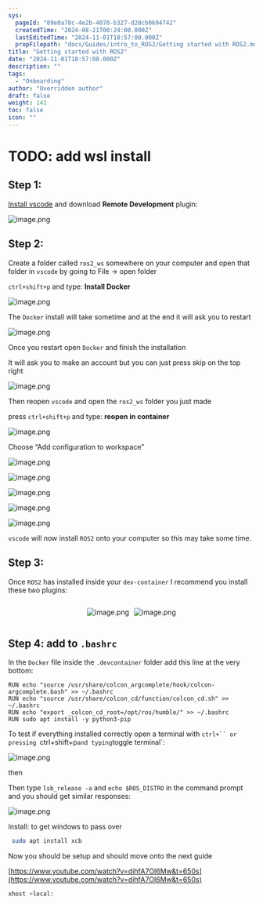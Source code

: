 ```yaml
---
sys:
  pageId: "89e0a78c-4e2b-4070-b327-d28cb0694742"
  createdTime: "2024-08-21T00:24:00.000Z"
  lastEditedTime: "2024-11-01T18:57:00.000Z"
  propFilepath: "docs/Guides/intro_to_ROS2/Getting started with ROS2.md"
title: "Getting started with ROS2"
date: "2024-11-01T18:57:00.000Z"
description: ""
tags:
  - "Onboarding"
author: "Overridden author"
draft: false
weight: 141
toc: false
icon: ""
---
```


# TODO: add wsl install

## Step 1:

[Install vscode](https://code.visualstudio.com/download) and download **Remote Development** plugin:

![image.png](https://prod-files-secure.s3.us-west-2.amazonaws.com/d518164a-d88e-44d1-a4ee-3adb3bd8bce0/efb52993-1881-4a40-b95e-6f020334f022/image.png?X-Amz-Algorithm=AWS4-HMAC-SHA256&X-Amz-Content-Sha256=UNSIGNED-PAYLOAD&X-Amz-Credential=ASIAZI2LB4665USSSHJI%2F20250411%2Fus-west-2%2Fs3%2Faws4_request&X-Amz-Date=20250411T100910Z&X-Amz-Expires=3600&X-Amz-Security-Token=IQoJb3JpZ2luX2VjEEIaCXVzLXdlc3QtMiJHMEUCIQCKINqljI5Kb%2BHkt1P%2B8PYtZGH9lFJYfZ5INAgZ1gcucgIgdoTC%2B8BnJ4BIWHmJjXDl%2FPeRGGei9JhDg8ZH8jP8oUkqiAQIu%2F%2F%2F%2F%2F%2F%2F%2F%2F%2F%2FARAAGgw2Mzc0MjMxODM4MDUiDAPOZwJROCV9M%2BUHWircA1hGcYcEnj%2BJswdxWtg%2F9EAUAU%2BeZ1hJ%2B%2FBdaCPQyuhaQJW65bcecxvc%2BRKizdtL3EgYLcVx7tF8WH3paT7ntEtpx5pyWMSqvMv09YwqGRjy1GIlgfe54YkmkBZ66V6GMcxmlEOpjB7fK2QjrkQSDur7w8FCCuSlbUfn%2BjI6Ah2EZKfLgbegT%2BzCmeHE9LcUBYCTPlW3xT522bnoCAEvByYK6quDi0WqULGnDd8F6COXfuslWDZBqap1bBR3aR9B%2BBQXI%2B6CFYgK%2BlQP7nl%2BDzfkBXKWCXuh5sYTf7K%2BeKSWKsnHb8EaOfnF7wqdcDKaTOgyJ90QT6twMcUxTLqz1etVHq0e3I%2Fsl0IWsw%2BC%2Fm2yRctWmJwtOZDBfZYt48mghIt07us98cUbg473UqPLyxpF43pr4rLjAm%2BQqLQKk0Rrfw%2FbnTqU9IAZQlfwK292o26nBInfI%2BT%2B5qSMOd%2Fw5sEfK%2BYFGEo3DwdQ13keb61Nm01OXigLe6NxGg5g0ogVTg0G%2B7g5N2FfMVH%2BkshhXtftg2LRJLSOj49GLoGBqxHWbhi4VXSC7MwKzODiCwx12SkhTA0jTAPaW0%2Ba%2FUAR%2FrFU83chX1Rlr2rs9Uk2GrPnXq0TS5VwLv9qxVLkMPnL478GOqUBhDZWfulmRvqi7hvAvNlAW21VHNfgHtWJoINWVG00NfVEpvwWkPgwpaY390ZrMOPTZdTPXcOdiTQzxQZHCsv%2BCmrJjaRzX0pIcGkGGaUxH0su8vW0Kk2YWtdA2Pn3BJtCcHvWByrio67c6KnsYPgG2BYj%2Fqejgu10HGC2wVlNnSBwIHV3ytZktPluegLPPU1aw7Zb43sjKoKPkFJcARM9R2s9Oi32&X-Amz-Signature=46d2049f5155fba3f23019c8f1d90bafedfcf75cab34c22df88bf42220441ebf&X-Amz-SignedHeaders=host&x-id=GetObject)

## Step 2:

Create a folder called `ros2_ws` somewhere on your computer and open that folder in `vscode` by going to File → open folder 

`ctrl+shift+p` and type: **Install Docker**

![image.png](https://prod-files-secure.s3.us-west-2.amazonaws.com/d518164a-d88e-44d1-a4ee-3adb3bd8bce0/2269dc0e-1cd5-47ff-bceb-c04ad9b2eab0/image.png?X-Amz-Algorithm=AWS4-HMAC-SHA256&X-Amz-Content-Sha256=UNSIGNED-PAYLOAD&X-Amz-Credential=ASIAZI2LB4665USSSHJI%2F20250411%2Fus-west-2%2Fs3%2Faws4_request&X-Amz-Date=20250411T100910Z&X-Amz-Expires=3600&X-Amz-Security-Token=IQoJb3JpZ2luX2VjEEIaCXVzLXdlc3QtMiJHMEUCIQCKINqljI5Kb%2BHkt1P%2B8PYtZGH9lFJYfZ5INAgZ1gcucgIgdoTC%2B8BnJ4BIWHmJjXDl%2FPeRGGei9JhDg8ZH8jP8oUkqiAQIu%2F%2F%2F%2F%2F%2F%2F%2F%2F%2F%2FARAAGgw2Mzc0MjMxODM4MDUiDAPOZwJROCV9M%2BUHWircA1hGcYcEnj%2BJswdxWtg%2F9EAUAU%2BeZ1hJ%2B%2FBdaCPQyuhaQJW65bcecxvc%2BRKizdtL3EgYLcVx7tF8WH3paT7ntEtpx5pyWMSqvMv09YwqGRjy1GIlgfe54YkmkBZ66V6GMcxmlEOpjB7fK2QjrkQSDur7w8FCCuSlbUfn%2BjI6Ah2EZKfLgbegT%2BzCmeHE9LcUBYCTPlW3xT522bnoCAEvByYK6quDi0WqULGnDd8F6COXfuslWDZBqap1bBR3aR9B%2BBQXI%2B6CFYgK%2BlQP7nl%2BDzfkBXKWCXuh5sYTf7K%2BeKSWKsnHb8EaOfnF7wqdcDKaTOgyJ90QT6twMcUxTLqz1etVHq0e3I%2Fsl0IWsw%2BC%2Fm2yRctWmJwtOZDBfZYt48mghIt07us98cUbg473UqPLyxpF43pr4rLjAm%2BQqLQKk0Rrfw%2FbnTqU9IAZQlfwK292o26nBInfI%2BT%2B5qSMOd%2Fw5sEfK%2BYFGEo3DwdQ13keb61Nm01OXigLe6NxGg5g0ogVTg0G%2B7g5N2FfMVH%2BkshhXtftg2LRJLSOj49GLoGBqxHWbhi4VXSC7MwKzODiCwx12SkhTA0jTAPaW0%2Ba%2FUAR%2FrFU83chX1Rlr2rs9Uk2GrPnXq0TS5VwLv9qxVLkMPnL478GOqUBhDZWfulmRvqi7hvAvNlAW21VHNfgHtWJoINWVG00NfVEpvwWkPgwpaY390ZrMOPTZdTPXcOdiTQzxQZHCsv%2BCmrJjaRzX0pIcGkGGaUxH0su8vW0Kk2YWtdA2Pn3BJtCcHvWByrio67c6KnsYPgG2BYj%2Fqejgu10HGC2wVlNnSBwIHV3ytZktPluegLPPU1aw7Zb43sjKoKPkFJcARM9R2s9Oi32&X-Amz-Signature=6711df9f52ec23871ceb6a4c24049110e1d4d59e679676281be99b73e442a15d&X-Amz-SignedHeaders=host&x-id=GetObject)

The `Docker` install will take sometime and at the end it will ask you to restart

![image.png](https://prod-files-secure.s3.us-west-2.amazonaws.com/d518164a-d88e-44d1-a4ee-3adb3bd8bce0/ed233f78-be33-4b1f-b89c-9c346c0e961e/image.png?X-Amz-Algorithm=AWS4-HMAC-SHA256&X-Amz-Content-Sha256=UNSIGNED-PAYLOAD&X-Amz-Credential=ASIAZI2LB4665USSSHJI%2F20250411%2Fus-west-2%2Fs3%2Faws4_request&X-Amz-Date=20250411T100910Z&X-Amz-Expires=3600&X-Amz-Security-Token=IQoJb3JpZ2luX2VjEEIaCXVzLXdlc3QtMiJHMEUCIQCKINqljI5Kb%2BHkt1P%2B8PYtZGH9lFJYfZ5INAgZ1gcucgIgdoTC%2B8BnJ4BIWHmJjXDl%2FPeRGGei9JhDg8ZH8jP8oUkqiAQIu%2F%2F%2F%2F%2F%2F%2F%2F%2F%2F%2FARAAGgw2Mzc0MjMxODM4MDUiDAPOZwJROCV9M%2BUHWircA1hGcYcEnj%2BJswdxWtg%2F9EAUAU%2BeZ1hJ%2B%2FBdaCPQyuhaQJW65bcecxvc%2BRKizdtL3EgYLcVx7tF8WH3paT7ntEtpx5pyWMSqvMv09YwqGRjy1GIlgfe54YkmkBZ66V6GMcxmlEOpjB7fK2QjrkQSDur7w8FCCuSlbUfn%2BjI6Ah2EZKfLgbegT%2BzCmeHE9LcUBYCTPlW3xT522bnoCAEvByYK6quDi0WqULGnDd8F6COXfuslWDZBqap1bBR3aR9B%2BBQXI%2B6CFYgK%2BlQP7nl%2BDzfkBXKWCXuh5sYTf7K%2BeKSWKsnHb8EaOfnF7wqdcDKaTOgyJ90QT6twMcUxTLqz1etVHq0e3I%2Fsl0IWsw%2BC%2Fm2yRctWmJwtOZDBfZYt48mghIt07us98cUbg473UqPLyxpF43pr4rLjAm%2BQqLQKk0Rrfw%2FbnTqU9IAZQlfwK292o26nBInfI%2BT%2B5qSMOd%2Fw5sEfK%2BYFGEo3DwdQ13keb61Nm01OXigLe6NxGg5g0ogVTg0G%2B7g5N2FfMVH%2BkshhXtftg2LRJLSOj49GLoGBqxHWbhi4VXSC7MwKzODiCwx12SkhTA0jTAPaW0%2Ba%2FUAR%2FrFU83chX1Rlr2rs9Uk2GrPnXq0TS5VwLv9qxVLkMPnL478GOqUBhDZWfulmRvqi7hvAvNlAW21VHNfgHtWJoINWVG00NfVEpvwWkPgwpaY390ZrMOPTZdTPXcOdiTQzxQZHCsv%2BCmrJjaRzX0pIcGkGGaUxH0su8vW0Kk2YWtdA2Pn3BJtCcHvWByrio67c6KnsYPgG2BYj%2Fqejgu10HGC2wVlNnSBwIHV3ytZktPluegLPPU1aw7Zb43sjKoKPkFJcARM9R2s9Oi32&X-Amz-Signature=2bd456281f27ce932f54d83bb8d2eb9817bfc7ad1596eecd7fc5408754daf761&X-Amz-SignedHeaders=host&x-id=GetObject)

Once you restart open `Docker` and finish the installation

It will ask you to make an account but you can just press skip on the top right

![image.png](https://prod-files-secure.s3.us-west-2.amazonaws.com/d518164a-d88e-44d1-a4ee-3adb3bd8bce0/21010ad9-1659-4fd9-9f59-9932a09b2a3d/image.png?X-Amz-Algorithm=AWS4-HMAC-SHA256&X-Amz-Content-Sha256=UNSIGNED-PAYLOAD&X-Amz-Credential=ASIAZI2LB4665USSSHJI%2F20250411%2Fus-west-2%2Fs3%2Faws4_request&X-Amz-Date=20250411T100910Z&X-Amz-Expires=3600&X-Amz-Security-Token=IQoJb3JpZ2luX2VjEEIaCXVzLXdlc3QtMiJHMEUCIQCKINqljI5Kb%2BHkt1P%2B8PYtZGH9lFJYfZ5INAgZ1gcucgIgdoTC%2B8BnJ4BIWHmJjXDl%2FPeRGGei9JhDg8ZH8jP8oUkqiAQIu%2F%2F%2F%2F%2F%2F%2F%2F%2F%2F%2FARAAGgw2Mzc0MjMxODM4MDUiDAPOZwJROCV9M%2BUHWircA1hGcYcEnj%2BJswdxWtg%2F9EAUAU%2BeZ1hJ%2B%2FBdaCPQyuhaQJW65bcecxvc%2BRKizdtL3EgYLcVx7tF8WH3paT7ntEtpx5pyWMSqvMv09YwqGRjy1GIlgfe54YkmkBZ66V6GMcxmlEOpjB7fK2QjrkQSDur7w8FCCuSlbUfn%2BjI6Ah2EZKfLgbegT%2BzCmeHE9LcUBYCTPlW3xT522bnoCAEvByYK6quDi0WqULGnDd8F6COXfuslWDZBqap1bBR3aR9B%2BBQXI%2B6CFYgK%2BlQP7nl%2BDzfkBXKWCXuh5sYTf7K%2BeKSWKsnHb8EaOfnF7wqdcDKaTOgyJ90QT6twMcUxTLqz1etVHq0e3I%2Fsl0IWsw%2BC%2Fm2yRctWmJwtOZDBfZYt48mghIt07us98cUbg473UqPLyxpF43pr4rLjAm%2BQqLQKk0Rrfw%2FbnTqU9IAZQlfwK292o26nBInfI%2BT%2B5qSMOd%2Fw5sEfK%2BYFGEo3DwdQ13keb61Nm01OXigLe6NxGg5g0ogVTg0G%2B7g5N2FfMVH%2BkshhXtftg2LRJLSOj49GLoGBqxHWbhi4VXSC7MwKzODiCwx12SkhTA0jTAPaW0%2Ba%2FUAR%2FrFU83chX1Rlr2rs9Uk2GrPnXq0TS5VwLv9qxVLkMPnL478GOqUBhDZWfulmRvqi7hvAvNlAW21VHNfgHtWJoINWVG00NfVEpvwWkPgwpaY390ZrMOPTZdTPXcOdiTQzxQZHCsv%2BCmrJjaRzX0pIcGkGGaUxH0su8vW0Kk2YWtdA2Pn3BJtCcHvWByrio67c6KnsYPgG2BYj%2Fqejgu10HGC2wVlNnSBwIHV3ytZktPluegLPPU1aw7Zb43sjKoKPkFJcARM9R2s9Oi32&X-Amz-Signature=458605bd3cc623f26cbd13e7b09b9ea206ed0b33e01ac52fadecef065adbe18e&X-Amz-SignedHeaders=host&x-id=GetObject)

Then reopen `vscode` and open the `ros2_ws` folder you just made

press `ctrl+shift+p` and type: **reopen in container**

![image.png](https://prod-files-secure.s3.us-west-2.amazonaws.com/d518164a-d88e-44d1-a4ee-3adb3bd8bce0/4e93b8c2-41ad-488c-8095-c74205196118/image.png?X-Amz-Algorithm=AWS4-HMAC-SHA256&X-Amz-Content-Sha256=UNSIGNED-PAYLOAD&X-Amz-Credential=ASIAZI2LB4665USSSHJI%2F20250411%2Fus-west-2%2Fs3%2Faws4_request&X-Amz-Date=20250411T100910Z&X-Amz-Expires=3600&X-Amz-Security-Token=IQoJb3JpZ2luX2VjEEIaCXVzLXdlc3QtMiJHMEUCIQCKINqljI5Kb%2BHkt1P%2B8PYtZGH9lFJYfZ5INAgZ1gcucgIgdoTC%2B8BnJ4BIWHmJjXDl%2FPeRGGei9JhDg8ZH8jP8oUkqiAQIu%2F%2F%2F%2F%2F%2F%2F%2F%2F%2F%2FARAAGgw2Mzc0MjMxODM4MDUiDAPOZwJROCV9M%2BUHWircA1hGcYcEnj%2BJswdxWtg%2F9EAUAU%2BeZ1hJ%2B%2FBdaCPQyuhaQJW65bcecxvc%2BRKizdtL3EgYLcVx7tF8WH3paT7ntEtpx5pyWMSqvMv09YwqGRjy1GIlgfe54YkmkBZ66V6GMcxmlEOpjB7fK2QjrkQSDur7w8FCCuSlbUfn%2BjI6Ah2EZKfLgbegT%2BzCmeHE9LcUBYCTPlW3xT522bnoCAEvByYK6quDi0WqULGnDd8F6COXfuslWDZBqap1bBR3aR9B%2BBQXI%2B6CFYgK%2BlQP7nl%2BDzfkBXKWCXuh5sYTf7K%2BeKSWKsnHb8EaOfnF7wqdcDKaTOgyJ90QT6twMcUxTLqz1etVHq0e3I%2Fsl0IWsw%2BC%2Fm2yRctWmJwtOZDBfZYt48mghIt07us98cUbg473UqPLyxpF43pr4rLjAm%2BQqLQKk0Rrfw%2FbnTqU9IAZQlfwK292o26nBInfI%2BT%2B5qSMOd%2Fw5sEfK%2BYFGEo3DwdQ13keb61Nm01OXigLe6NxGg5g0ogVTg0G%2B7g5N2FfMVH%2BkshhXtftg2LRJLSOj49GLoGBqxHWbhi4VXSC7MwKzODiCwx12SkhTA0jTAPaW0%2Ba%2FUAR%2FrFU83chX1Rlr2rs9Uk2GrPnXq0TS5VwLv9qxVLkMPnL478GOqUBhDZWfulmRvqi7hvAvNlAW21VHNfgHtWJoINWVG00NfVEpvwWkPgwpaY390ZrMOPTZdTPXcOdiTQzxQZHCsv%2BCmrJjaRzX0pIcGkGGaUxH0su8vW0Kk2YWtdA2Pn3BJtCcHvWByrio67c6KnsYPgG2BYj%2Fqejgu10HGC2wVlNnSBwIHV3ytZktPluegLPPU1aw7Zb43sjKoKPkFJcARM9R2s9Oi32&X-Amz-Signature=15b09a2d812b212b38af858bc9171484416abc1b360057f0a9fa93561ca08634&X-Amz-SignedHeaders=host&x-id=GetObject)

Choose “Add configuration to workspace”

![image.png](https://prod-files-secure.s3.us-west-2.amazonaws.com/d518164a-d88e-44d1-a4ee-3adb3bd8bce0/9560b282-5060-4989-ba37-97e7b2c22476/image.png?X-Amz-Algorithm=AWS4-HMAC-SHA256&X-Amz-Content-Sha256=UNSIGNED-PAYLOAD&X-Amz-Credential=ASIAZI2LB4665USSSHJI%2F20250411%2Fus-west-2%2Fs3%2Faws4_request&X-Amz-Date=20250411T100910Z&X-Amz-Expires=3600&X-Amz-Security-Token=IQoJb3JpZ2luX2VjEEIaCXVzLXdlc3QtMiJHMEUCIQCKINqljI5Kb%2BHkt1P%2B8PYtZGH9lFJYfZ5INAgZ1gcucgIgdoTC%2B8BnJ4BIWHmJjXDl%2FPeRGGei9JhDg8ZH8jP8oUkqiAQIu%2F%2F%2F%2F%2F%2F%2F%2F%2F%2F%2FARAAGgw2Mzc0MjMxODM4MDUiDAPOZwJROCV9M%2BUHWircA1hGcYcEnj%2BJswdxWtg%2F9EAUAU%2BeZ1hJ%2B%2FBdaCPQyuhaQJW65bcecxvc%2BRKizdtL3EgYLcVx7tF8WH3paT7ntEtpx5pyWMSqvMv09YwqGRjy1GIlgfe54YkmkBZ66V6GMcxmlEOpjB7fK2QjrkQSDur7w8FCCuSlbUfn%2BjI6Ah2EZKfLgbegT%2BzCmeHE9LcUBYCTPlW3xT522bnoCAEvByYK6quDi0WqULGnDd8F6COXfuslWDZBqap1bBR3aR9B%2BBQXI%2B6CFYgK%2BlQP7nl%2BDzfkBXKWCXuh5sYTf7K%2BeKSWKsnHb8EaOfnF7wqdcDKaTOgyJ90QT6twMcUxTLqz1etVHq0e3I%2Fsl0IWsw%2BC%2Fm2yRctWmJwtOZDBfZYt48mghIt07us98cUbg473UqPLyxpF43pr4rLjAm%2BQqLQKk0Rrfw%2FbnTqU9IAZQlfwK292o26nBInfI%2BT%2B5qSMOd%2Fw5sEfK%2BYFGEo3DwdQ13keb61Nm01OXigLe6NxGg5g0ogVTg0G%2B7g5N2FfMVH%2BkshhXtftg2LRJLSOj49GLoGBqxHWbhi4VXSC7MwKzODiCwx12SkhTA0jTAPaW0%2Ba%2FUAR%2FrFU83chX1Rlr2rs9Uk2GrPnXq0TS5VwLv9qxVLkMPnL478GOqUBhDZWfulmRvqi7hvAvNlAW21VHNfgHtWJoINWVG00NfVEpvwWkPgwpaY390ZrMOPTZdTPXcOdiTQzxQZHCsv%2BCmrJjaRzX0pIcGkGGaUxH0su8vW0Kk2YWtdA2Pn3BJtCcHvWByrio67c6KnsYPgG2BYj%2Fqejgu10HGC2wVlNnSBwIHV3ytZktPluegLPPU1aw7Zb43sjKoKPkFJcARM9R2s9Oi32&X-Amz-Signature=e68ceecc018aa7684cb3ace79b604526bdc46774507c2e6794c08f13d533cbc0&X-Amz-SignedHeaders=host&x-id=GetObject)

![image.png](https://prod-files-secure.s3.us-west-2.amazonaws.com/d518164a-d88e-44d1-a4ee-3adb3bd8bce0/2ee63f81-886b-48e8-a553-dc6e5eac99e4/image.png?X-Amz-Algorithm=AWS4-HMAC-SHA256&X-Amz-Content-Sha256=UNSIGNED-PAYLOAD&X-Amz-Credential=ASIAZI2LB4665USSSHJI%2F20250411%2Fus-west-2%2Fs3%2Faws4_request&X-Amz-Date=20250411T100910Z&X-Amz-Expires=3600&X-Amz-Security-Token=IQoJb3JpZ2luX2VjEEIaCXVzLXdlc3QtMiJHMEUCIQCKINqljI5Kb%2BHkt1P%2B8PYtZGH9lFJYfZ5INAgZ1gcucgIgdoTC%2B8BnJ4BIWHmJjXDl%2FPeRGGei9JhDg8ZH8jP8oUkqiAQIu%2F%2F%2F%2F%2F%2F%2F%2F%2F%2F%2FARAAGgw2Mzc0MjMxODM4MDUiDAPOZwJROCV9M%2BUHWircA1hGcYcEnj%2BJswdxWtg%2F9EAUAU%2BeZ1hJ%2B%2FBdaCPQyuhaQJW65bcecxvc%2BRKizdtL3EgYLcVx7tF8WH3paT7ntEtpx5pyWMSqvMv09YwqGRjy1GIlgfe54YkmkBZ66V6GMcxmlEOpjB7fK2QjrkQSDur7w8FCCuSlbUfn%2BjI6Ah2EZKfLgbegT%2BzCmeHE9LcUBYCTPlW3xT522bnoCAEvByYK6quDi0WqULGnDd8F6COXfuslWDZBqap1bBR3aR9B%2BBQXI%2B6CFYgK%2BlQP7nl%2BDzfkBXKWCXuh5sYTf7K%2BeKSWKsnHb8EaOfnF7wqdcDKaTOgyJ90QT6twMcUxTLqz1etVHq0e3I%2Fsl0IWsw%2BC%2Fm2yRctWmJwtOZDBfZYt48mghIt07us98cUbg473UqPLyxpF43pr4rLjAm%2BQqLQKk0Rrfw%2FbnTqU9IAZQlfwK292o26nBInfI%2BT%2B5qSMOd%2Fw5sEfK%2BYFGEo3DwdQ13keb61Nm01OXigLe6NxGg5g0ogVTg0G%2B7g5N2FfMVH%2BkshhXtftg2LRJLSOj49GLoGBqxHWbhi4VXSC7MwKzODiCwx12SkhTA0jTAPaW0%2Ba%2FUAR%2FrFU83chX1Rlr2rs9Uk2GrPnXq0TS5VwLv9qxVLkMPnL478GOqUBhDZWfulmRvqi7hvAvNlAW21VHNfgHtWJoINWVG00NfVEpvwWkPgwpaY390ZrMOPTZdTPXcOdiTQzxQZHCsv%2BCmrJjaRzX0pIcGkGGaUxH0su8vW0Kk2YWtdA2Pn3BJtCcHvWByrio67c6KnsYPgG2BYj%2Fqejgu10HGC2wVlNnSBwIHV3ytZktPluegLPPU1aw7Zb43sjKoKPkFJcARM9R2s9Oi32&X-Amz-Signature=288197036a407b128b023ad45d29a0599aeb08645a83b202b67f7afa3dfe23a5&X-Amz-SignedHeaders=host&x-id=GetObject)

![image.png](https://prod-files-secure.s3.us-west-2.amazonaws.com/d518164a-d88e-44d1-a4ee-3adb3bd8bce0/ae1580b2-b048-407e-aed9-b584224a7a04/image.png?X-Amz-Algorithm=AWS4-HMAC-SHA256&X-Amz-Content-Sha256=UNSIGNED-PAYLOAD&X-Amz-Credential=ASIAZI2LB4665USSSHJI%2F20250411%2Fus-west-2%2Fs3%2Faws4_request&X-Amz-Date=20250411T100910Z&X-Amz-Expires=3600&X-Amz-Security-Token=IQoJb3JpZ2luX2VjEEIaCXVzLXdlc3QtMiJHMEUCIQCKINqljI5Kb%2BHkt1P%2B8PYtZGH9lFJYfZ5INAgZ1gcucgIgdoTC%2B8BnJ4BIWHmJjXDl%2FPeRGGei9JhDg8ZH8jP8oUkqiAQIu%2F%2F%2F%2F%2F%2F%2F%2F%2F%2F%2FARAAGgw2Mzc0MjMxODM4MDUiDAPOZwJROCV9M%2BUHWircA1hGcYcEnj%2BJswdxWtg%2F9EAUAU%2BeZ1hJ%2B%2FBdaCPQyuhaQJW65bcecxvc%2BRKizdtL3EgYLcVx7tF8WH3paT7ntEtpx5pyWMSqvMv09YwqGRjy1GIlgfe54YkmkBZ66V6GMcxmlEOpjB7fK2QjrkQSDur7w8FCCuSlbUfn%2BjI6Ah2EZKfLgbegT%2BzCmeHE9LcUBYCTPlW3xT522bnoCAEvByYK6quDi0WqULGnDd8F6COXfuslWDZBqap1bBR3aR9B%2BBQXI%2B6CFYgK%2BlQP7nl%2BDzfkBXKWCXuh5sYTf7K%2BeKSWKsnHb8EaOfnF7wqdcDKaTOgyJ90QT6twMcUxTLqz1etVHq0e3I%2Fsl0IWsw%2BC%2Fm2yRctWmJwtOZDBfZYt48mghIt07us98cUbg473UqPLyxpF43pr4rLjAm%2BQqLQKk0Rrfw%2FbnTqU9IAZQlfwK292o26nBInfI%2BT%2B5qSMOd%2Fw5sEfK%2BYFGEo3DwdQ13keb61Nm01OXigLe6NxGg5g0ogVTg0G%2B7g5N2FfMVH%2BkshhXtftg2LRJLSOj49GLoGBqxHWbhi4VXSC7MwKzODiCwx12SkhTA0jTAPaW0%2Ba%2FUAR%2FrFU83chX1Rlr2rs9Uk2GrPnXq0TS5VwLv9qxVLkMPnL478GOqUBhDZWfulmRvqi7hvAvNlAW21VHNfgHtWJoINWVG00NfVEpvwWkPgwpaY390ZrMOPTZdTPXcOdiTQzxQZHCsv%2BCmrJjaRzX0pIcGkGGaUxH0su8vW0Kk2YWtdA2Pn3BJtCcHvWByrio67c6KnsYPgG2BYj%2Fqejgu10HGC2wVlNnSBwIHV3ytZktPluegLPPU1aw7Zb43sjKoKPkFJcARM9R2s9Oi32&X-Amz-Signature=fa4fcc5d38e49b23b822b109d4be734f579d3da04443925fffa8dce7eed9c197&X-Amz-SignedHeaders=host&x-id=GetObject)

![image.png](https://prod-files-secure.s3.us-west-2.amazonaws.com/d518164a-d88e-44d1-a4ee-3adb3bd8bce0/53255b28-f75e-430f-b9e3-c0ac8577e42b/image.png?X-Amz-Algorithm=AWS4-HMAC-SHA256&X-Amz-Content-Sha256=UNSIGNED-PAYLOAD&X-Amz-Credential=ASIAZI2LB4665USSSHJI%2F20250411%2Fus-west-2%2Fs3%2Faws4_request&X-Amz-Date=20250411T100910Z&X-Amz-Expires=3600&X-Amz-Security-Token=IQoJb3JpZ2luX2VjEEIaCXVzLXdlc3QtMiJHMEUCIQCKINqljI5Kb%2BHkt1P%2B8PYtZGH9lFJYfZ5INAgZ1gcucgIgdoTC%2B8BnJ4BIWHmJjXDl%2FPeRGGei9JhDg8ZH8jP8oUkqiAQIu%2F%2F%2F%2F%2F%2F%2F%2F%2F%2F%2FARAAGgw2Mzc0MjMxODM4MDUiDAPOZwJROCV9M%2BUHWircA1hGcYcEnj%2BJswdxWtg%2F9EAUAU%2BeZ1hJ%2B%2FBdaCPQyuhaQJW65bcecxvc%2BRKizdtL3EgYLcVx7tF8WH3paT7ntEtpx5pyWMSqvMv09YwqGRjy1GIlgfe54YkmkBZ66V6GMcxmlEOpjB7fK2QjrkQSDur7w8FCCuSlbUfn%2BjI6Ah2EZKfLgbegT%2BzCmeHE9LcUBYCTPlW3xT522bnoCAEvByYK6quDi0WqULGnDd8F6COXfuslWDZBqap1bBR3aR9B%2BBQXI%2B6CFYgK%2BlQP7nl%2BDzfkBXKWCXuh5sYTf7K%2BeKSWKsnHb8EaOfnF7wqdcDKaTOgyJ90QT6twMcUxTLqz1etVHq0e3I%2Fsl0IWsw%2BC%2Fm2yRctWmJwtOZDBfZYt48mghIt07us98cUbg473UqPLyxpF43pr4rLjAm%2BQqLQKk0Rrfw%2FbnTqU9IAZQlfwK292o26nBInfI%2BT%2B5qSMOd%2Fw5sEfK%2BYFGEo3DwdQ13keb61Nm01OXigLe6NxGg5g0ogVTg0G%2B7g5N2FfMVH%2BkshhXtftg2LRJLSOj49GLoGBqxHWbhi4VXSC7MwKzODiCwx12SkhTA0jTAPaW0%2Ba%2FUAR%2FrFU83chX1Rlr2rs9Uk2GrPnXq0TS5VwLv9qxVLkMPnL478GOqUBhDZWfulmRvqi7hvAvNlAW21VHNfgHtWJoINWVG00NfVEpvwWkPgwpaY390ZrMOPTZdTPXcOdiTQzxQZHCsv%2BCmrJjaRzX0pIcGkGGaUxH0su8vW0Kk2YWtdA2Pn3BJtCcHvWByrio67c6KnsYPgG2BYj%2Fqejgu10HGC2wVlNnSBwIHV3ytZktPluegLPPU1aw7Zb43sjKoKPkFJcARM9R2s9Oi32&X-Amz-Signature=28aa7a22af5fa7bc076ee6c5e1dde5758aead24156c431b7c028e2efcd50d5fb&X-Amz-SignedHeaders=host&x-id=GetObject)

![image.png](https://prod-files-secure.s3.us-west-2.amazonaws.com/d518164a-d88e-44d1-a4ee-3adb3bd8bce0/7c562767-5af9-4ffb-97d1-327bcdf4ee00/image.png?X-Amz-Algorithm=AWS4-HMAC-SHA256&X-Amz-Content-Sha256=UNSIGNED-PAYLOAD&X-Amz-Credential=ASIAZI2LB4665USSSHJI%2F20250411%2Fus-west-2%2Fs3%2Faws4_request&X-Amz-Date=20250411T100910Z&X-Amz-Expires=3600&X-Amz-Security-Token=IQoJb3JpZ2luX2VjEEIaCXVzLXdlc3QtMiJHMEUCIQCKINqljI5Kb%2BHkt1P%2B8PYtZGH9lFJYfZ5INAgZ1gcucgIgdoTC%2B8BnJ4BIWHmJjXDl%2FPeRGGei9JhDg8ZH8jP8oUkqiAQIu%2F%2F%2F%2F%2F%2F%2F%2F%2F%2F%2FARAAGgw2Mzc0MjMxODM4MDUiDAPOZwJROCV9M%2BUHWircA1hGcYcEnj%2BJswdxWtg%2F9EAUAU%2BeZ1hJ%2B%2FBdaCPQyuhaQJW65bcecxvc%2BRKizdtL3EgYLcVx7tF8WH3paT7ntEtpx5pyWMSqvMv09YwqGRjy1GIlgfe54YkmkBZ66V6GMcxmlEOpjB7fK2QjrkQSDur7w8FCCuSlbUfn%2BjI6Ah2EZKfLgbegT%2BzCmeHE9LcUBYCTPlW3xT522bnoCAEvByYK6quDi0WqULGnDd8F6COXfuslWDZBqap1bBR3aR9B%2BBQXI%2B6CFYgK%2BlQP7nl%2BDzfkBXKWCXuh5sYTf7K%2BeKSWKsnHb8EaOfnF7wqdcDKaTOgyJ90QT6twMcUxTLqz1etVHq0e3I%2Fsl0IWsw%2BC%2Fm2yRctWmJwtOZDBfZYt48mghIt07us98cUbg473UqPLyxpF43pr4rLjAm%2BQqLQKk0Rrfw%2FbnTqU9IAZQlfwK292o26nBInfI%2BT%2B5qSMOd%2Fw5sEfK%2BYFGEo3DwdQ13keb61Nm01OXigLe6NxGg5g0ogVTg0G%2B7g5N2FfMVH%2BkshhXtftg2LRJLSOj49GLoGBqxHWbhi4VXSC7MwKzODiCwx12SkhTA0jTAPaW0%2Ba%2FUAR%2FrFU83chX1Rlr2rs9Uk2GrPnXq0TS5VwLv9qxVLkMPnL478GOqUBhDZWfulmRvqi7hvAvNlAW21VHNfgHtWJoINWVG00NfVEpvwWkPgwpaY390ZrMOPTZdTPXcOdiTQzxQZHCsv%2BCmrJjaRzX0pIcGkGGaUxH0su8vW0Kk2YWtdA2Pn3BJtCcHvWByrio67c6KnsYPgG2BYj%2Fqejgu10HGC2wVlNnSBwIHV3ytZktPluegLPPU1aw7Zb43sjKoKPkFJcARM9R2s9Oi32&X-Amz-Signature=c19e9dc59b49e2a97bde1a287805e1fd3e4f8830b6f593a01985a40449527bb8&X-Amz-SignedHeaders=host&x-id=GetObject)

`vscode` will now install `ROS2` onto your computer so this may take some time.

## Step 3:

Once `ROS2` has installed inside your `dev-container` I recommend you install these two plugins:

<div style="display: flex;flex-direction: row; column-gap:10px; max-width: 630px;justify-content: center;">
<div>

![image.png](https://prod-files-secure.s3.us-west-2.amazonaws.com/d518164a-d88e-44d1-a4ee-3adb3bd8bce0/3fc3d550-5a54-4ba1-ba6b-faa01cdb7369/image.png?X-Amz-Algorithm=AWS4-HMAC-SHA256&X-Amz-Content-Sha256=UNSIGNED-PAYLOAD&X-Amz-Credential=ASIAZI2LB46663JCRGGA%2F20250411%2Fus-west-2%2Fs3%2Faws4_request&X-Amz-Date=20250411T100914Z&X-Amz-Expires=3600&X-Amz-Security-Token=IQoJb3JpZ2luX2VjEEIaCXVzLXdlc3QtMiJHMEUCIQDWleBPodWHazhaJ7i4gJxQvKt%2BXy%2F8nNOkdc92FHSvNgIgP2RBZ4voIpN%2BhUS3JWlShjbOi%2FJeKVdZcpvdb0n1AAwqiAQIu%2F%2F%2F%2F%2F%2F%2F%2F%2F%2F%2FARAAGgw2Mzc0MjMxODM4MDUiDKLI5KCHcFu1E2oxjircAxmAjSiptCt2IA79I3OUCMkr3HrbhfbyrW%2B%2B%2BoUS5c%2FlJrXlQwcS4AVETadhmyKWyhslFTo56pRkAAoXjviVOJ85039kadT5pDhG3VzixAw3xt7wk5IGxrMAO7OM%2BbMAHUUGaD5uKfhTLoAZ3KknRqh9fKmmSZ7NoJmmciaQcWMfnlbx9OMthNI29ybIR73WGiCV99UUbSKvxFADAXl0xxJZVVZzo56ffAmFISxMENUr%2FtoYIA02YTO0sjWy8Aes63NogLDdH%2FhloDU%2FYozo0SjS1R%2FWn4Aft1JOjq7C0afpN5wfDAj8qRkNX5sEQD4GeQcBuRuJs59wTHBNfXPH%2B7zVGuZPBFxRi9Vluopmt8FnY86Hh3A3VL53a4%2FCjqs2YGFuqGNlGqPmsdTWxNPCFUmjQ9pqMXo5IOLF%2BG%2FmI1OjRVXO%2FAhRKF8mqpqyR2d%2BXL1bCiPcgkgIt4ZidoUp9fta0shuaREOY35TQGOc81gy9Rjjcw2wUB3FUIGcj%2FkkKcptD6x2iQ%2BeZHk0LLDp%2BzIsjIroqeBXSiRR7hRJGb%2BQ3ugP%2BsJ0FPwxij624oRwJS%2BlTf7dhNfe7wccOP6%2Fy2xPUINjWzmeT1%2BqRxCogwvybxc8dY%2BJBe18m2WuMMXK478GOqUB9VxrKl77jkHxIL74PMG4bXzPEJm%2BXW0lHnMV%2BJhpkZ8%2FHmc%2Fp2%2BgdrHb5zTOHl%2Bt%2FAMErtKHDVG1erK8xO%2BjtAgsx5m7kGvnjM%2Bs0EKcIi7ogM%2FXm1Cptsb%2B6MTItX%2BoTg3I6eZJenbkcnRvMAzp4YYn%2FTnUpGCElrcDFh8%2B%2F4iSmrfkfvArG%2By6zl57V76Naz08St12%2BLWUw%2Fasw3iYJo6a6vV4&X-Amz-Signature=1b6b9add929cf5fccf40b25b56a96d3c598a5e9a702611848818f83ecdff93b0&X-Amz-SignedHeaders=host&x-id=GetObject)

</div>
<div>

![image.png](https://prod-files-secure.s3.us-west-2.amazonaws.com/d518164a-d88e-44d1-a4ee-3adb3bd8bce0/d994cc66-13c2-4093-a5a3-f84cf4601a82/image.png?X-Amz-Algorithm=AWS4-HMAC-SHA256&X-Amz-Content-Sha256=UNSIGNED-PAYLOAD&X-Amz-Credential=ASIAZI2LB4666RPGJFMF%2F20250411%2Fus-west-2%2Fs3%2Faws4_request&X-Amz-Date=20250411T100916Z&X-Amz-Expires=3600&X-Amz-Security-Token=IQoJb3JpZ2luX2VjEEIaCXVzLXdlc3QtMiJGMEQCICsDfs3uBL4qyfUI8QCJjNNCOwO7TbIbQp6%2BAEkEsKOIAiBQ8kqufpOcOGWRAxohDSlaZZf%2B8Hc0zAqmpstRKGus3SqIBAi7%2F%2F%2F%2F%2F%2F%2F%2F%2F%2F8BEAAaDDYzNzQyMzE4MzgwNSIM1Si%2BcPIH9lTfYxPYKtwD03bPa3TamdgR9G5M3OAm%2F0kZPYpGuIGchsZvy9tYojvsyrO54xLB6C%2BFge%2F%2FrziN3DEFU4rNp6NyzA40imxpAczpVMcEOoUWGmHBWnvCxGRDuPVvVY8oJhlEOLtfkk5emfvT5kJsMZ51uP9tvmON%2FBWrciVZnQs1PAzZHiSA3cWLXOZ4F8pYHsAn8XSUc3sYfIyG4dUltcT3p3RVkZ79l%2Fy8EOKJwwtZSMLhIO6Lai3m0dKhUrOA1lIPyUyB4xGZlYJDVr%2BgYY4KXWmWO8LhElnfNs0gon%2BF%2FaYHoBJYEwNwNkVYtfiqPHy96PNwnro46bWyNtZ5nufsIBXXKEXBUg20%2BCKodJZAiZtMcp7LtUbTNK4fj5RqYTAmHpkX48CG7Sw%2FAsr4HyUv5JQQENMVEct0pOd83yqf6fckvUOnYdBcS2YnByUZyJ6hxHZmEOlE126Bs0a9mXdzeTZ1xUCFOxdNn%2BPmV4Mg3QUrUA2bD9ky4rltrgvaXYRTqVO6UCIisfdU8UkR3Tm3iGa5cDPmX1Bk4lW28vSJw56FU6xTHS%2ByO4994mIUGuITo%2FDsF5GdaM%2B8NZYxh1hlL226mbsR4aChhb%2FuCpgdTQLL%2BtBK4XxU%2FRqJXodbwEPx40Yw1crjvwY6pgHS%2Ft%2Bu2tN1n7VA3VrjGoiBO8Wmr4ZMDFDNtAJUDV%2BXd4NmMXhUUtiduJ7L6kGwHEDdJD%2Fjp0VjXOmc3nHu6lYxyvJHlAzLy2KCymPcoux53GBgY6VlpqBoej7BmEPtJ5mJEZvWm9Gf1CfiEOqzGyo4z826EjvUz5t6PmO9W5jJQ4Csix7toTPswi1utcUoUuXYu1RzIVWVs1JFgDlU0I6x4VQDkroj&X-Amz-Signature=e1185ffe43d125e7b3dd956850e92ec0892d550640e34c55132c9be83bf71e2e&X-Amz-SignedHeaders=host&x-id=GetObject)

</div>
</div>

## Step 4: add to `.bashrc`

In the `Docker` file inside the `.devcontainer` folder add this line at the very bottom: 

```docker
RUN echo "source /usr/share/colcon_argcomplete/hook/colcon-argcomplete.bash" >> ~/.bashrc
RUN echo "source /usr/share/colcon_cd/function/colcon_cd.sh" >> ~/.bashrc
RUN echo "export _colcon_cd_root=/opt/ros/humble/" >> ~/.bashrc
RUN sudo apt install -y python3-pip 
```

To test if everything installed correctly open a terminal with `ctrl+`` or pressing `ctrl+shift+p` and typing `toggle terminal`:

![image.png](https://prod-files-secure.s3.us-west-2.amazonaws.com/d518164a-d88e-44d1-a4ee-3adb3bd8bce0/6a4943d8-b04e-4c02-9a58-775f3384d1a5/image.png?X-Amz-Algorithm=AWS4-HMAC-SHA256&X-Amz-Content-Sha256=UNSIGNED-PAYLOAD&X-Amz-Credential=ASIAZI2LB4665USSSHJI%2F20250411%2Fus-west-2%2Fs3%2Faws4_request&X-Amz-Date=20250411T100910Z&X-Amz-Expires=3600&X-Amz-Security-Token=IQoJb3JpZ2luX2VjEEIaCXVzLXdlc3QtMiJHMEUCIQCKINqljI5Kb%2BHkt1P%2B8PYtZGH9lFJYfZ5INAgZ1gcucgIgdoTC%2B8BnJ4BIWHmJjXDl%2FPeRGGei9JhDg8ZH8jP8oUkqiAQIu%2F%2F%2F%2F%2F%2F%2F%2F%2F%2F%2FARAAGgw2Mzc0MjMxODM4MDUiDAPOZwJROCV9M%2BUHWircA1hGcYcEnj%2BJswdxWtg%2F9EAUAU%2BeZ1hJ%2B%2FBdaCPQyuhaQJW65bcecxvc%2BRKizdtL3EgYLcVx7tF8WH3paT7ntEtpx5pyWMSqvMv09YwqGRjy1GIlgfe54YkmkBZ66V6GMcxmlEOpjB7fK2QjrkQSDur7w8FCCuSlbUfn%2BjI6Ah2EZKfLgbegT%2BzCmeHE9LcUBYCTPlW3xT522bnoCAEvByYK6quDi0WqULGnDd8F6COXfuslWDZBqap1bBR3aR9B%2BBQXI%2B6CFYgK%2BlQP7nl%2BDzfkBXKWCXuh5sYTf7K%2BeKSWKsnHb8EaOfnF7wqdcDKaTOgyJ90QT6twMcUxTLqz1etVHq0e3I%2Fsl0IWsw%2BC%2Fm2yRctWmJwtOZDBfZYt48mghIt07us98cUbg473UqPLyxpF43pr4rLjAm%2BQqLQKk0Rrfw%2FbnTqU9IAZQlfwK292o26nBInfI%2BT%2B5qSMOd%2Fw5sEfK%2BYFGEo3DwdQ13keb61Nm01OXigLe6NxGg5g0ogVTg0G%2B7g5N2FfMVH%2BkshhXtftg2LRJLSOj49GLoGBqxHWbhi4VXSC7MwKzODiCwx12SkhTA0jTAPaW0%2Ba%2FUAR%2FrFU83chX1Rlr2rs9Uk2GrPnXq0TS5VwLv9qxVLkMPnL478GOqUBhDZWfulmRvqi7hvAvNlAW21VHNfgHtWJoINWVG00NfVEpvwWkPgwpaY390ZrMOPTZdTPXcOdiTQzxQZHCsv%2BCmrJjaRzX0pIcGkGGaUxH0su8vW0Kk2YWtdA2Pn3BJtCcHvWByrio67c6KnsYPgG2BYj%2Fqejgu10HGC2wVlNnSBwIHV3ytZktPluegLPPU1aw7Zb43sjKoKPkFJcARM9R2s9Oi32&X-Amz-Signature=5c2c2929b088edbbc6e873795c93b9ec06fa9cabedcda04773eac6a97001ad68&X-Amz-SignedHeaders=host&x-id=GetObject)

then 

Then type `lsb_release -a` and `echo $ROS_DISTRO` in the command prompt and you should get similar responses:

![image.png](https://prod-files-secure.s3.us-west-2.amazonaws.com/d518164a-d88e-44d1-a4ee-3adb3bd8bce0/3e635dec-a805-4e85-8b9e-d000e5b71a4e/image.png?X-Amz-Algorithm=AWS4-HMAC-SHA256&X-Amz-Content-Sha256=UNSIGNED-PAYLOAD&X-Amz-Credential=ASIAZI2LB4665USSSHJI%2F20250411%2Fus-west-2%2Fs3%2Faws4_request&X-Amz-Date=20250411T100910Z&X-Amz-Expires=3600&X-Amz-Security-Token=IQoJb3JpZ2luX2VjEEIaCXVzLXdlc3QtMiJHMEUCIQCKINqljI5Kb%2BHkt1P%2B8PYtZGH9lFJYfZ5INAgZ1gcucgIgdoTC%2B8BnJ4BIWHmJjXDl%2FPeRGGei9JhDg8ZH8jP8oUkqiAQIu%2F%2F%2F%2F%2F%2F%2F%2F%2F%2F%2FARAAGgw2Mzc0MjMxODM4MDUiDAPOZwJROCV9M%2BUHWircA1hGcYcEnj%2BJswdxWtg%2F9EAUAU%2BeZ1hJ%2B%2FBdaCPQyuhaQJW65bcecxvc%2BRKizdtL3EgYLcVx7tF8WH3paT7ntEtpx5pyWMSqvMv09YwqGRjy1GIlgfe54YkmkBZ66V6GMcxmlEOpjB7fK2QjrkQSDur7w8FCCuSlbUfn%2BjI6Ah2EZKfLgbegT%2BzCmeHE9LcUBYCTPlW3xT522bnoCAEvByYK6quDi0WqULGnDd8F6COXfuslWDZBqap1bBR3aR9B%2BBQXI%2B6CFYgK%2BlQP7nl%2BDzfkBXKWCXuh5sYTf7K%2BeKSWKsnHb8EaOfnF7wqdcDKaTOgyJ90QT6twMcUxTLqz1etVHq0e3I%2Fsl0IWsw%2BC%2Fm2yRctWmJwtOZDBfZYt48mghIt07us98cUbg473UqPLyxpF43pr4rLjAm%2BQqLQKk0Rrfw%2FbnTqU9IAZQlfwK292o26nBInfI%2BT%2B5qSMOd%2Fw5sEfK%2BYFGEo3DwdQ13keb61Nm01OXigLe6NxGg5g0ogVTg0G%2B7g5N2FfMVH%2BkshhXtftg2LRJLSOj49GLoGBqxHWbhi4VXSC7MwKzODiCwx12SkhTA0jTAPaW0%2Ba%2FUAR%2FrFU83chX1Rlr2rs9Uk2GrPnXq0TS5VwLv9qxVLkMPnL478GOqUBhDZWfulmRvqi7hvAvNlAW21VHNfgHtWJoINWVG00NfVEpvwWkPgwpaY390ZrMOPTZdTPXcOdiTQzxQZHCsv%2BCmrJjaRzX0pIcGkGGaUxH0su8vW0Kk2YWtdA2Pn3BJtCcHvWByrio67c6KnsYPgG2BYj%2Fqejgu10HGC2wVlNnSBwIHV3ytZktPluegLPPU1aw7Zb43sjKoKPkFJcARM9R2s9Oi32&X-Amz-Signature=c0c2e2f5be16609616ad1364719c6ed43bcc714fc1619891c5c04fd79d839011&X-Amz-SignedHeaders=host&x-id=GetObject)

Install:  to get windows to pass over

```bash
 sudo apt install xcb
```

Now you should be setup and should move onto the next guide 

[https://www.youtube.com/watch?v=dihfA7Ol6Mw&t=650s](https://www.youtube.com/watch?v=dihfA7Ol6Mw&t=650s)

```python
xhost +local:
```
